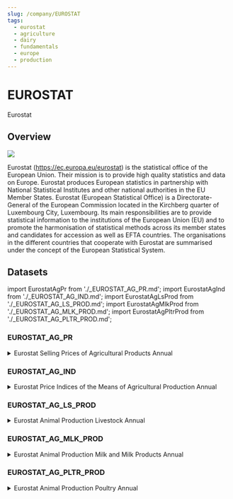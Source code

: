 ```yaml
---
slug: /company/EUROSTAT
tags:
  - eurostat
  - agriculture
  - dairy
  - fundamentals
  - europe
  - production
---
```


EUROSTAT
============================================================

Eurostat

## Overview

![](/img/data/eurostat.svg)

Eurostat (https://ec.europa.eu/eurostat)  is the statistical office of the European Union. Their mission is to provide high quality statistics and data on Europe. Eurostat produces European statistics in partnership with National Statistical Institutes and other national authorities in the EU Member States. Eurostat (European Statistical Office) is a Directorate-General of the European Commission located in the Kirchberg quarter of Luxembourg City, Luxembourg. Its main responsibilities are to provide statistical information to the institutions of the European Union (EU) and to promote the harmonisation of statistical methods across its member states and candidates for accession as well as EFTA countries. The organisations in the different countries that cooperate with Eurostat are summarised under the concept of the European Statistical System.

## Datasets
import EurostatAgPr from './_EUROSTAT_AG_PR.md';
import EurostatAgInd from './_EUROSTAT_AG_IND.md';
import EurostatAgLsProd from './_EUROSTAT_AG_LS_PROD.md';
import EurostatAgMlkProd from './_EUROSTAT_AG_MLK_PROD.md';
import EurostatAgPltrProd from './_EUROSTAT_AG_PLTR_PROD.md';


### EUROSTAT_AG_PR
<details>
<summary>Eurostat Selling Prices of Agricultural Products Annual</summary>
<EurostatAgPr />
</details>

### EUROSTAT_AG_IND
<details>
<summary>Eurostat Price Indices of the Means of Agricultural Production Annual</summary>
<EurostatAgInd />
</details>

### EUROSTAT_AG_LS_PROD
<details>
<summary>Eurostat Animal Production Livestock Annual</summary>
<EurostatAgLsProd />
</details>

### EUROSTAT_AG_MLK_PROD
<details>
<summary>Eurostat Animal Production Milk and Milk Products Annual</summary>
<EurostatAgMlkProd />
</details>

### EUROSTAT_AG_PLTR_PROD
<details>
<summary>Eurostat Animal Production Poultry Annual</summary>
<EurostatAgPltrProd />
</details>
